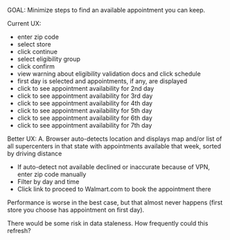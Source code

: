 GOAL: Minimize steps to find an available appointment you can keep.

Current UX:
- enter zip code
- select store
- click continue
- select eligibility group
- click confirm
- view warning about eligibility validation docs and click schedule
- first day is selected and appointments, if any, are displayed 
- click to see appointment availability for 2nd day
- click to see appointment availability for 3rd day
- click to see appointment availability for 4th day
- click to see appointment availability for 5th day
- click to see appointment availability for 6th day
- click to see appointment availability for 7th day

Better UX:
A. Browser auto-detects location and displays map and/or list of all supercenters in that state with appointments available that week, sorted by driving distance
- If auto-detect not available declined or inaccurate because of VPN, enter zip code manually
- Filter by day and time
- Click link to proceed to Walmart.com to book the appointment there

Performance is worse in the best case, but that almost never happens (first store you choose has appointment on first day).

There would be some risk in data staleness. How frequently could this refresh?
